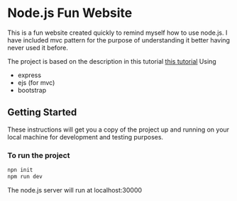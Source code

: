 # Node.js Fun Website

This is a fun website created quickly to remind myself how to use node.js.  I have included mvc pattern for the purpose of understanding it better having never used it before.

The project is based on the description in this tutorial [this tutorial](https://www.youtube.com/watch?v=OVESuyVoPkI)
Using
- express
- ejs (for mvc)
- bootstrap

## Getting Started

These instructions will get you a copy of the project up and running on your local machine for development and testing purposes.

### To run the project

```bash
npn init
npm run dev
```
 
The node.js server will run at localhost:30000

